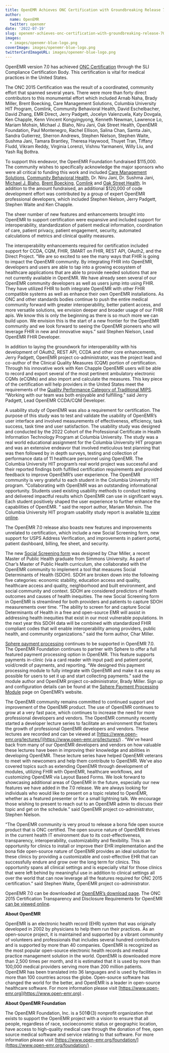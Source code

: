 ```yaml
---
title: OpenEMR Achieves ONC Certification with Groundbreaking Release 7.0
author:
  name: OpenEMR
  twitter: openemr
date: '2022-07-19'
slug: openemr-achieves-onc-certification-with-groundbreaking-release-70
images:
  - images/openemr-blue-logo.png 
coverImage: images/openemr-blue-logo.png
twitterCardImageURL: images/openemr-blue-logo.png
---
```


OpenEMR version 7.0 has achieved [ONC Certification](https://chpl.healthit.gov/#/listing/10938) through the SLI Compliance Certification Body. This certification is vital for medical practices in the United States.
<!--more-->

The ONC 2015 Certification was the result of a coordinated, community effort that spanned several years. There were more than forty direct contributors to this monumental effort which included Arnab Naha, Brady Miller, Brent Boecking, Care Management Solutions, Columbia University HIT Program, Comlink, Community Behavioral Health, David Eschelbacher, David Zhang, EMR Direct, Jerry Padgett, Jocelyn Valenzuela, Katy Dovgala, Ken Chapple, Kenn Vincent Kongyingyong, Kenneth Newman, Lawrence Lo, Mariam Mohsin, Michael J. Blaho, Niru Jani, Oak Street Health, OpenEMR Foundation, Paul Montenegro, Rachel Ellison, Salina Chan, Samta Jain, Sandra Gutierrez, Sherron Andrews, Stephen Nielson, Stephen Waite, Sushma Jani, Tamara Brantley, Theresa Haywood, Thuyet Tran, Tiffany Fludd, Vikram Reddy, Virginia Lorenzi, Vishnu Yarmaneni, Willy Liu, and Yash Raj Bothra.

To support this endeavor, the OpenEMR Foundation fundraised $115,000. The community wishes to specifically acknowledge the major sponsors who were all critical to funding this work and included [Care Management Solutions](https://cmsvt.org/), [Community Behavioral Health](https://www.communitybehavioralhealth.net/), Dr. Niru Jani, Dr. Sushma Jani, [Michael J. Blaho](https://www.synergyinfoconnect.com/), [Brent Boecking](https://procaremedcenter.com/), [Comlink](http://www.comlinkinc.com/) and [Oak Street Health](https://www.oakstreethealth.com/). In addition to the amount fundraised, an additional $120,000 of code development effort was contributed by a group of expert OpenEMR professional developers, which included Stephen Nielson, Jerry Padgett, Stephen Waite and Ken Chapple.

The sheer number of new features and enhancements brought into OpenEMR to support certification were expansive and included support for interoperability, standardization of patient medical information, coordination of care, patient privacy, patient engagement, security, automated calculations of metrics and clinical quality measures.

The interoperability enhancements required for certification included support for CCDA, CQM, FHIR, SMART on FHIR, REST API, OAuth2, and the Direct Project. “We are so excited to see the many ways that FHIR is going to impact the OpenEMR community. By integrating FHIR into OpenEMR, developers and users are able to tap into a growing ecosystem of healthcare applications that are able to provide needed solutions that are not currently available in OpenEMR. We have already seen several of our OpenEMR community developers as well as users jump into using FHIR. They have utilized FHIR to both integrate OpenEMR with other FHIR compatible systems as well as enhance their own OpenEMR installations. As ONC and other standards bodies continue to push the entire medical community forward with greater interoperability, better patient access, and more versatile solutions, we envision deeper and broader usage of our FHIR apis. We know this is only the beginning as there is so much more we can build upon. We envision this is the start of a new frontier for the OpenEMR community and we look forward to seeing the OpenEMR pioneers who will leverage FHIR in new and innovative ways.” said Stephen Nielson, Lead OpenEMR FHIR Developer.

In addition to laying the groundwork for interoperability with his development of OAuth2, REST API, CCDA and other core enhancements, Jerry Padgett, OpenEMR project co-administrator, was the project lead and co-author of the Clinical Quality Measures (CQM) portion of certification. Through his innovative work with Ken Chapple OpenEMR users will be able to record and export several of the most pertinent ambulatory electronic CQMs (eCQMs) and also import and calculate the measures. This key piece of the certification will help providers in the United States meet the requirements of the [Quality Performance Category of Traditional MIPS](https://qpp.cms.gov/mips/quality-requirements). “Working with our team was both enjoyable and fulfilling.” said Jerry Padgett, Lead OpenEMR CCDA/CQM Developer.

A usability study of OpenEMR was also a requirement for certification. The purpose of this study was to test and validate the usability of OpenEMR’s user interface and involved measurements of effectiveness, efficiency, task success, task time and user satisfaction. The usability study was designed and conducted by the 2022 Cohort of the Professional Certificate in Health Information Technology Program at Columbia University. The study was a real world educational assignment for the Columbia University HIT program and was an extensive endeavor that involved meticulous test planning that was then followed by in depth surveys, testing and collection of performance data of 11 healthcare personnel using OpenEMR. The Columbia University HIT program’s real world project was successful and their reported findings both fulfilled certification requirements and provided feedback to improve OpenEMR’s user experience. The OpenEMR community is very grateful to each student in the Columbia University HIT program. “Collaborating with OpenEMR was an outstanding informational opportunity. Students used existing usability methods to conduct testing and delivered impactful results which OpenEMR can use in significant ways. Each student positively shaped the user experience to further enhance the capabilities of OpenEMR. “ said the report author, Mariam Mohsin. The Columbia University HIT program usability study report is available [to view online](https://www.open-emr.org/wiki/images/f/fc/OpenEMR_Usability_Report.pdf).

The OpenEMR 7.0 release also boasts new features and improvements unrelated to certification, which include a new Social Screening form, new support for USPS Address Verification, and improvements in patient portal, patient dashboard, billing, fee sheet, and security.

The new [Social Screening form](https://www.open-emr.org/wiki/index.php/Social_Screening_Tool) was designed by Char Miller, a recent Master of Public Health graduate from Simmons University. As part of Char’s Master of Public Health curriculum, she collaborated with the OpenEMR community to implement a tool that measures Social Determinants of Health (SDOH). SDOH are broken down into the following five categories: economic stability, education access and quality, healthcare access and quality, neighborhood and built environment, and social community and context. SDOH are considered predictors of health outcomes and causes of health inequities. The new Social Screening form in OpenEMR is streamlined for both providers and patients to capture SDOH measurements over time. “The ability to screen for and capture Social Determinants of Health in a free and open-source EMR will assist in addressing health inequities that exist in our most vulnerable populations. In the next year this SDOH data will be combined with standardized FHIR compliant codes that will enable interoperability among providers, public health, and community organizations.” said the form author, Char Miller.

[Sphere payment processing](https://www.open-emr.org/wiki/index.php/Sphere_Payment_Processing_Module) continues to be supported in OpenEMR 7.0. The OpenEMR Foundation continues to partner with Sphere to offer a full featured payment processing option in OpenEMR. This feature supports payments in-clinic (via a card reader with input pad) and patient portal, void/credit of payments, and reporting. “We designed this payment processing module to fully integrate with OpenEMR and make it as easy as possible for users to set it up and start collecting payments.” said the module author and OpenEMR project co-administrator, Brady Miller. Sign up and configuration details can be found at the [Sphere Payment Processing Module](https://www.open-emr.org/wiki/index.php/Sphere_Payment_Processing_Module) page on OpenEMR’s website.

The OpenEMR community remains committed to continued support and improvement of the OpenEMR product. The use of OpenEMR continues to grow at a very fast pace, which continues to increase the need for more professional developers and vendors. The OpenEMR community recently started a developer lecture series to facilitate an environment that fosters the growth of professional OpenEMR developers and vendors. These lectures are recorded and can be viewed at [https://www.open-emr.org/lectures/](https://www.open-emr.org/lectures/) . “We've heard back from many of our OpenEMR developers and vendors on how valuable these lectures have been in improving their knowledge and abilities in developing OpenEMR. These lecture series have helped OpenEMR veterans to meet with newcomers and help them contribute to OpenEMR. We've also covered topics such as extending OpenEMR through development of modules, utilizing FHIR with OpenEMR, healthcare workflows, and customizing OpenEMR via Layout Based Forms. We look forward to showcasing additional areas of OpenEMR in the future, especially our new features we have added in the 7.0 release. We are always looking for individuals who would like to present on a topic related to OpenEMR, whether as a featured presenter or for a small lightning talk. We encourage those wishing to present to reach out to an OpenEMR admin to discuss their topic and get on the schedule.” said OpenEMR project co-administrator, Stephen Nielson.

“The OpenEMR community is very proud to release a bona fide open source product that is ONC certified. The open source nature of OpenEMR thrives in the current health IT environment due to its cost-effectiveness, transparency, interoperability, customizability and flexibility. This is an opportunity for clinics to install or improve their EHR implementation and the bona fide open-source nature of OpenEMR provides an ideal solution for these clinics by providing a customizable and cost-effective EHR that can successfully endure and grow over the long term for clinics. This opportunity spans all clinical settings and is especially vital for those clinics that were left behind by meaningful use in addition to clinical settings all over the world that can now leverage all the features required for ONC 2015 certification.” said Stephen Waite, OpenEMR project co-administrator.

OpenEMR 7.0 can be downloaded at [OpenEMR’s download page](https://www.open-emr.org/wiki/index.php/OpenEMR_Downloads). The ONC 2015 Certification Transparency and Disclosure Requirements for OpenEMR [can be viewed online](https://www.open-emr.org/wiki/index.php/OpenEMR_Wiki_Home_Page#2015_ONC_Ambulatory_EHR_Certification).

**About OpenEMR**

OpenEMR is an electronic health record (EHR) system that was originally developed in 2002 by physicians to help them run their practices. As an open-source project, it is maintained and supported by a vibrant community of volunteers and professionals that includes several hundred contributors and is supported by more than 40 companies. OpenEMR is recognized as the most popular open-source electronic health records and medical practice management solution in the world. OpenEMR is downloaded more than 2,500 times per month, and it is estimated that it is used by more than 100,000 medical providers serving more than 200 million patients. OpenEMR has been translated into 36 languages and is used by facilities in more than 100 countries across the globe. Open-source software has changed the world for the better, and OpenEMR is a leader in open-source healthcare software. For more information please visit [https://www.open-emr.org](https://www.open-emr.org) .

**About OpenEMR Foundation**

The OpenEMR Foundation, Inc. is a 501©(3) nonprofit organization that exists to support the OpenEMR project with a vision to ensure that all people, regardless of race, socioeconomic status or geographic location, have access to high-quality medical care through the donation of free, open source medical software and service relating to that software. For more information please visit [https://www.open-emr.org/foundation/](https://www.open-emr.org/foundation/) .
<br>
<br>
